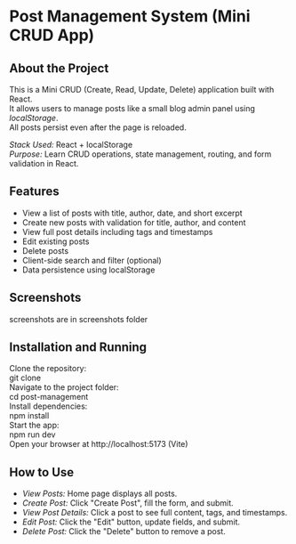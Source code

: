 # Post Management System (Mini CRUD App)

## About the Project
This is a Mini CRUD (Create, Read, Update, Delete) application built with React.  
It allows users to manage posts like a small blog admin panel using *localStorage*.  
All posts persist even after the page is reloaded.

*Stack Used:* React + localStorage  
*Purpose:* Learn CRUD operations, state management, routing, and form validation in React.

## Features
- View a list of posts with title, author, date, and short excerpt
- Create new posts with validation for title, author, and content
- View full post details including tags and timestamps
- Edit existing posts
- Delete posts
- Client-side search and filter (optional)
- Data persistence using localStorage

## Screenshots
 screenshots are in screenshots folder
## Installation and Running
Clone the repository:  
git clone <your-repo-url>  
Navigate to the project folder:  
cd post-management  
Install dependencies:  
npm install  
Start the app:  
npm run dev  
Open your browser at http://localhost:5173 (Vite) 

## How to Use
- *View Posts:* Home page displays all posts.  
- *Create Post:* Click "Create Post", fill the form, and submit.  
- *View Post Details:* Click a post to see full content, tags, and timestamps.  
- *Edit Post:* Click the "Edit" button, update fields, and submit.  
- *Delete Post:* Click the "Delete" button to remove a post.
